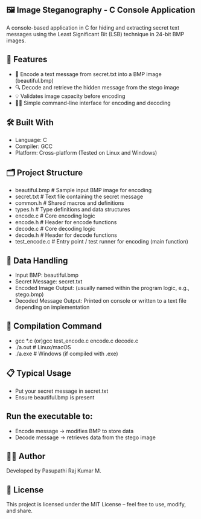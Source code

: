 ## 🖼️ Image Steganography - C Console Application
A console-based application in C for hiding and extracting secret text messages using the Least Significant Bit (LSB) technique in 24-bit BMP images.

## 📌 Features

- 🔐 Encode a text message from secret.txt into a BMP image (beautiful.bmp)
- 🔍 Decode and retrieve the hidden message from the stego image
- 💡 Validates image capacity before encoding
- 🧑‍💻 Simple command-line interface for encoding and decoding

## 🛠️ Built With
 - Language: C
 - Compiler: GCC
 - Platform: Cross-platform (Tested on Linux and Windows)

## 🗂️ Project Structure
 - beautiful.bmp     # Sample input BMP image for encoding
 - secret.txt        # Text file containing the secret message
 - common.h          # Shared macros and definitions
 - types.h           # Type definitions and data structures
 - encode.c          # Core encoding logic
 - encode.h          # Header for encode functions
 - decode.c          # Core decoding logic
 - decode.h          # Header for decode functions
 - test_encode.c     # Entry point / test runner for encoding (main function)

## 💾 Data Handling
 - Input BMP: beautiful.bmp
 - Secret Message: secret.txt
 - Encoded Image Output: (usually named within the program logic, e.g., stego.bmp)
 - Decoded Message Output: Printed on console or written to a text file depending on implementation

## 🔧 Compilation Command
- gcc *.c (or)gcc test_encode.c encode.c decode.c
- ./a.out      # Linux/macOS
- ./a.exe      # Windows (if compiled with .exe)
  
## 📋 Typical Usage
 - Put your secret message in secret.txt
 - Ensure beautiful.bmp is present 

## Run the executable to:
 - Encode message → modifies BMP to store data
 - Decode message → retrieves data from the stego image

## 🙋‍♂️ Author
Developed by Pasupathi Raj Kumar M.

## 📄 License
This project is licensed under the MIT License – feel free to use, modify, and share.
